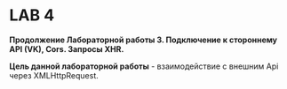 # LAB 4
**Продолжение Лабораторной работы 3. Подключение к стороннему API (VK), Cors. Запросы XHR.**

**Цель данной лабораторной работы** - взаимодействие с внешним Api через XMLHttpRequest.
